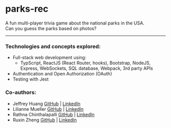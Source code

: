 # parks-rec

A fun multi-player trivia game about the national parks in the USA. <br>
Can you guess the parks based on photos?

---

### Technologies and concepts explored:

- Full-stack web development using:
  - TypScript, ReactJS (React Router, hooks), Bootstrap, NodeJS, Express, WebSockets, SQL database, Webpack, 3rd party APIs
- Authentication and Open Authorization (OAuth)
- Testing with Jest

### Co-authors:

- Jeffrey Huang [GitHub](https://github.com/jeffuh) | [LinkedIn](https://www.linkedin.com/in/jeffreyehuang/)
- Lilianne Mueller [GitHub](https://github.com/liliannemueller) | [LinkedIn](https://www.linkedin.com/in/lilianne-orlet-mueller/)
- Rathna Chinthalapalli [GitHub](https://github.com/rathna-git) | [LinkedIn](https://www.linkedin.com/in/rathnac/)
- Ruxin Zheng [GitHub](https://github.com/RuxinZ) | [LinkedIn](https://www.linkedin.com/in/ruxinzhengswe/)
